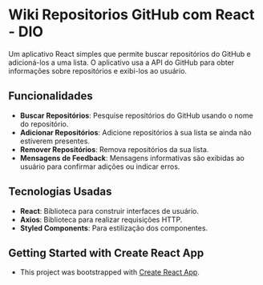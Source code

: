 # Wiki Repositorios GitHub com React - DIO

Um aplicativo React simples que permite buscar repositórios do GitHub e adicioná-los a uma lista. O aplicativo usa a API do GitHub para obter informações sobre repositórios e exibi-los ao usuário.

## Funcionalidades

- **Buscar Repositórios**: Pesquise repositórios do GitHub usando o nome do repositório.
- **Adicionar Repositórios**: Adicione repositórios à sua lista se ainda não estiverem presentes.
- **Remover Repositórios**: Remova repositórios da sua lista.
- **Mensagens de Feedback**: Mensagens informativas são exibidas ao usuário para confirmar adições ou indicar erros.

## Tecnologias Usadas

- **React**: Biblioteca para construir interfaces de usuário.
- **Axios**: Biblioteca para realizar requisições HTTP.
- **Styled Components**: Para estilização dos componentes.

## Getting Started with Create React App
- This project was bootstrapped with [Create React App](https://github.com/facebook/create-react-app).
